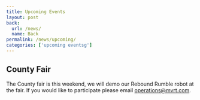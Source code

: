 ```yaml
---
title: Upcoming Events
layout: post
back:
  url: /news/
  name: Back
permalink: /news/upcoming/
categories: ['upcoming eventsg']
---
```


## County Fair

The County fair is this weekend, we will demo our Rebound Rumble
robot at the fair. If you would like to participate please email
operations@mvrt.com.
